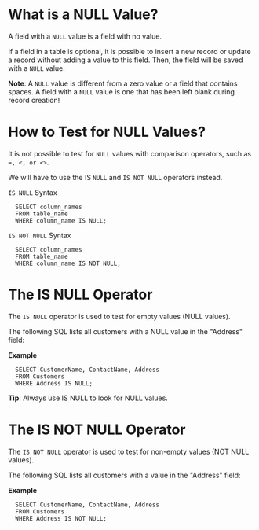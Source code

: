 # What is a NULL Value?

A field with a `NULL` value is a field with no value.

If a field in a table is optional, it is possible to insert a new record or update a record without adding a value to this field. Then, the field will be saved with a `NULL` value.

**Note**: A `NULL` value is different from a zero value or a field that contains spaces. A field with a `NULL` value is one that has been left blank during record creation!

# How to Test for NULL Values?

It is not possible to test for `NULL` values with comparison operators, such as `=, <, or <>`.

We will have to use the IS `NULL` and `IS NOT NULL` operators instead.

`IS NULL` Syntax

```
  SELECT column_names
  FROM table_name
  WHERE column_name IS NULL;
```

`IS NOT NULL` Syntax

```
  SELECT column_names
  FROM table_name
  WHERE column_name IS NOT NULL;
```

# The IS NULL Operator

The `IS NULL` operator is used to test for empty values (NULL values).

The following SQL lists all customers with a NULL value in the "Address" field:

**Example**

```
  SELECT CustomerName, ContactName, Address
  FROM Customers
  WHERE Address IS NULL;
```

**Tip**: Always use IS NULL to look for NULL values.

# The IS NOT NULL Operator

The `IS NOT NULL` operator is used to test for non-empty values (NOT NULL values).

The following SQL lists all customers with a value in the "Address" field:

**Example**

```
  SELECT CustomerName, ContactName, Address
  FROM Customers
  WHERE Address IS NOT NULL;
```